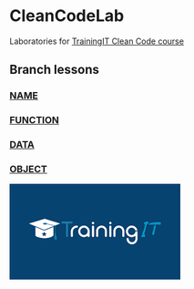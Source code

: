 # CleanCodeLab

Laboratories for [TrainingIT Clean Code course](https://trainingit.es/curso-clean-code/)

## Branch lessons

### [NAME](https://github.com/cleancodeTrIT/CleanCodeLab/tree/NAME)

### [FUNCTION](https://github.com/cleancodeTrIT/CleanCodeLab/tree/FUNCTION)

### [DATA](https://github.com/cleancodeTrIT/CleanCodeLab/tree/DATA)

### [OBJECT](https://github.com/cleancodeTrIT/CleanCodeLab/tree/OBJECT)

[![bit_ademy](./assets/trainingit.png)](https://trainingit.es)
